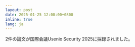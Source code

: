 ```yaml
---
layout: post
date: 2025-01-25 12:00:00+0800
inline: true
lang: ja
---
```


2件の論文が国際会議Usenix Security 2025に採録されました。